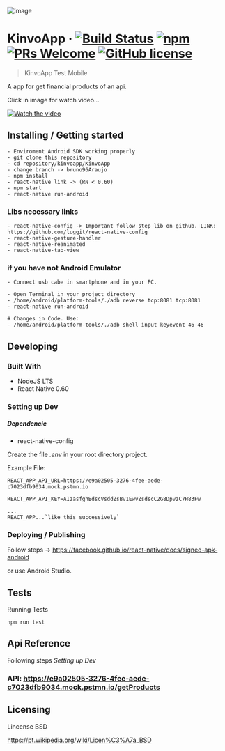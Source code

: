 ![image](https://github.com/arjdev69/kinvoapp/blob/master/KinvoApp/src/icons/logo.svg)

# KinvoApp &middot; [![Build Status](https://img.shields.io/travis/npm/npm/latest.svg?style=flat-square)](https://travis-ci.org/npm/npm) [![npm](https://img.shields.io/npm/v/npm.svg?style=flat-square)](https://www.npmjs.com/package/npm) [![PRs Welcome](https://img.shields.io/badge/PRs-welcome-brightgreen.svg?style=flat-square)](http://makeapullrequest.com) [![GitHub license](https://img.shields.io/badge/license-BSD-red.svg?style=flat-square)](https://github.com/your/your-project/blob/master/LICENSE)
> KinvoApp Test Mobile

A app for get financial products of an api.


Click in image for watch video...

[![Watch the video](https://github.com/arjdev69/kinvoapp/blob/master/KinvoApp/src/icons/kinvoScreenShot.jpeg)](https://youtu.be/pTopqPiiINA)

## Installing / Getting started

```shell
- Enviroment Android SDK working properly
- git clone this repository
- cd repository/kinvoapp/KinvoApp
- change branch -> bruno96Araujo
- npm install
- react-native link -> (RN < 0.60)
- npm start
- react-native run-android
```

### Libs necessary links
```
- react-native-config -> Important follow step lib on github. LINK: https://github.com/luggit/react-native-config
- react-native-gesture-handler
- react-native-reanimated
- react-native-tab-view
```

### if you have not Android Emulator

```
- Connect usb cabe in smartphone and in your PC.

- Open Terminal in your project directory
- /home/android/platform-tools/./adb reverse tcp:8081 tcp:8081
- react-native run-android

# Changes in Code. Use: 
- /home/android/platform-tools/./adb shell input keyevent 46 46
```

## Developing

### Built With
* NodeJS LTS
* React Native 0.60

### Setting up Dev
##### Dependencie
* react-native-config

Create the file *.env* in your root directory project.

Example File: 

```shell
REACT_APP_API_URL=https://e9a02505-3276-4fee-aede-c7023dfb9034.mock.pstmn.io

REACT_APP_API_KEY=AIzasfghBdscVsddZsBv1EwvZsdscC2G8DpvzC7H83Fw

...
REACT_APP...`like this successively`
```

### Deploying / Publishing

Follow steps -> https://facebook.github.io/react-native/docs/signed-apk-android

or use Android Studio.

## Tests

Running Tests

```shell
npm run test
```

## Api Reference

Following steps *Setting up Dev*

### API:  https://e9a02505-3276-4fee-aede-c7023dfb9034.mock.pstmn.io/getProducts 

## Licensing

Lincense BSD

https://pt.wikipedia.org/wiki/Licen%C3%A7a_BSD

